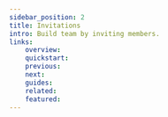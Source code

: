 ```yaml
---
sidebar_position: 2
title: Invitations
intro: Build team by inviting members.
links:
    overview:
    quickstart:
    previous:
    next:
    guides:
    related:
    featured:
---
```

